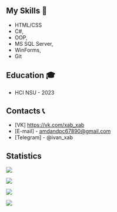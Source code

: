 

## My Skills 🔨
- HTML/CSS
- C#,
- OOP, 
- MS SQL Server, 
- WinForms, 
- Git

## Education 🎓
- HCI NSU - 2023

## Contacts 📞
- [VK] https://vk.com/xab_xab
- [E-mail] - amdandpc67890@gmail.com
- [Telegram] - @ivan_xab

## Statistics
 
![](https://github-profile-summary-cards.vercel.app/api/cards/profile-details?username=IvanXablin&theme=solarized_dark)

![](https://github-profile-summary-cards.vercel.app/api/cards/most-commit-language?username=IvanXablin&theme=solarized_dark)

![](https://github-profile-summary-cards.vercel.app/api/cards/repos-per-language?username=IvanXablin&theme=solarized_dark)

![](https://github-profile-summary-cards.vercel.app/api/cards/stats?username=IvanXablin&theme=solarized_dark)


